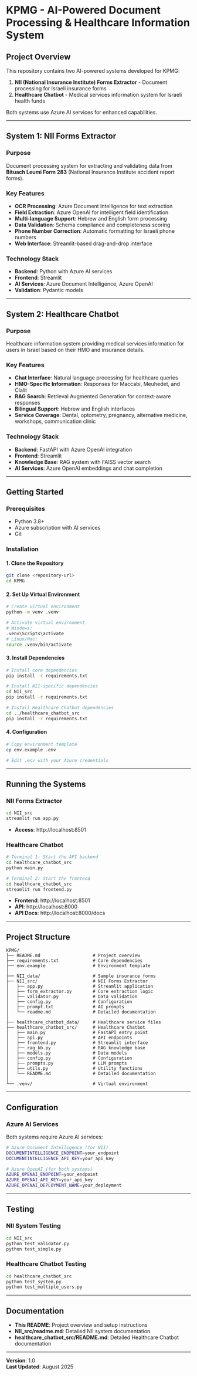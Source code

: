 # KPMG - AI-Powered Document Processing & Healthcare Information System

## Project Overview

This repository contains two AI-powered systems developed for KPMG:

1. **NII (National Insurance Institute) Forms Extractor** - Document processing for Israeli insurance forms
2. **Healthcare Chatbot** - Medical services information system for Israeli health funds

Both systems use Azure AI services for enhanced capabilities.

---

## System 1: NII Forms Extractor

### Purpose
Document processing system for extracting and validating data from **Bituach Leumi Form 283** (National Insurance Institute accident report forms).

### Key Features
- **OCR Processing**: Azure Document Intelligence for text extraction
- **Field Extraction**: Azure OpenAI for intelligent field identification
- **Multi-language Support**: Hebrew and English form processing
- **Data Validation**: Schema compliance and completeness scoring
- **Phone Number Correction**: Automatic formatting for Israeli phone numbers
- **Web Interface**: Streamlit-based drag-and-drop interface

### Technology Stack
- **Backend**: Python with Azure AI services
- **Frontend**: Streamlit
- **AI Services**: Azure Document Intelligence, Azure OpenAI
- **Validation**: Pydantic models

---

## System 2: Healthcare Chatbot

### Purpose
Healthcare information system providing medical services information for users in Israel based on their HMO and insurance details.

### Key Features
- **Chat Interface**: Natural language processing for healthcare queries
- **HMO-Specific Information**: Responses for Maccabi, Meuhedet, and Clalit
- **RAG Search**: Retrieval Augmented Generation for context-aware responses
- **Bilingual Support**: Hebrew and English interfaces
- **Service Coverage**: Dental, optometry, pregnancy, alternative medicine, workshops, communication clinic

### Technology Stack
- **Backend**: FastAPI with Azure OpenAI integration
- **Frontend**: Streamlit
- **Knowledge Base**: RAG system with FAISS vector search
- **AI Services**: Azure OpenAI embeddings and chat completion

---

## Getting Started

### Prerequisites
- Python 3.8+
- Azure subscription with AI services
- Git

### Installation

#### 1. Clone the Repository
```bash
git clone <repository-url>
cd KPMG
```

#### 2. Set Up Virtual Environment
```bash
# Create virtual environment
python -m venv .venv

# Activate virtual environment
# Windows:
.venv\Scripts\activate
# Linux/Mac:
source .venv/bin/activate
```

#### 3. Install Dependencies
```bash
# Install core dependencies
pip install -r requirements.txt

# Install NII-specific dependencies
cd NII_src
pip install -r requirements.txt

# Install Healthcare Chatbot dependencies
cd ../healthcare_chatbot_src
pip install -r requirements.txt
```

#### 4. Configuration
```bash
# Copy environment template
cp env.example .env

# Edit .env with your Azure credentials
```

---

## Running the Systems

### NII Forms Extractor
```bash
cd NII_src
streamlit run app.py
```
- **Access**: http://localhost:8501

### Healthcare Chatbot
```bash
# Terminal 1: Start the API backend
cd healthcare_chatbot_src
python main.py

# Terminal 2: Start the frontend
cd healthcare_chatbot_src
streamlit run frontend.py
```
- **Frontend**: http://localhost:8501
- **API**: http://localhost:8000
- **API Docs**: http://localhost:8000/docs

---

## Project Structure

```
KPMG/
├── README.md                    # Project overview
├── requirements.txt             # Core dependencies
├── env.example                  # Environment template
│
├── NII_data/                    # Sample insurance forms
├── NII_src/                     # NII Forms Extractor
│   ├── app.py                   # Streamlit application
│   ├── form_extractor.py        # Core extraction logic
│   ├── validator.py             # Data validation
│   ├── config.py                # Configuration
│   ├── prompt.txt               # AI prompts
│   └── readme.md                # Detailed documentation
│
├── healthcare_chatbot_data/     # Healthcare service files
├── healthcare_chatbot_src/      # Healthcare Chatbot
│   ├── main.py                  # FastAPI entry point
│   ├── api.py                   # API endpoints
│   ├── frontend.py              # Streamlit interface
│   ├── rag_kb.py                # RAG knowledge base
│   ├── models.py                # Data models
│   ├── config.py                # Configuration
│   ├── prompts.py               # LLM prompts
│   ├── utils.py                 # Utility functions
│   └── README.md                # Detailed documentation
│
└── .venv/                       # Virtual environment
```

---

## Configuration

### Azure AI Services
Both systems require Azure AI services:

```bash
# Azure Document Intelligence (for NII)
DOCUMENTINTELLIGENCE_ENDPOINT=your_endpoint
DOCUMENTINTELLIGENCE_API_KEY=your_api_key

# Azure OpenAI (for both systems)
AZURE_OPENAI_ENDPOINT=your_endpoint
AZURE_OPENAI_API_KEY=your_api_key
AZURE_OPENAI_DEPLOYMENT_NAME=your_deployment
```

---

## Testing

### NII System Testing
```bash
cd NII_src
python test_validator.py
python test_simple.py
```

### Healthcare Chatbot Testing
```bash
cd healthcare_chatbot_src
python test_system.py
python test_multiple_users.py
```

---

## Documentation

- **This README**: Project overview and setup instructions
- **NII_src/readme.md**: Detailed NII system documentation
- **healthcare_chatbot_src/README.md**: Detailed Healthcare Chatbot documentation

---

**Version**: 1.0  
**Last Updated**: August 2025
